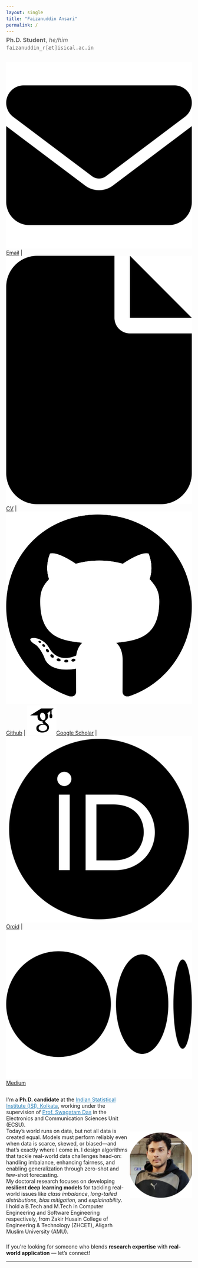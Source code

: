 ```yaml
---
layout: single
title: "Faizanuddin Ansari"
permalink: /
---
```


<p style="font-size: 1rem; color: #666; margin-top: -0.5rem;">
  <strong>Ph.D. Student</strong>, <em>he/him</em><br>
  <code>faizanuddin_r[æt]isical.ac.in</code>
</p>

<div style="display:flex;align-items:center;justify-content:space-between;">
  <p>
  <a href="mailto:faizanansari541@gmail.com"><img src="assets/envelope-solid.svg" alt="Icon" class="icon">Email</a> |
  <a href="https://drive.google.com/file/d/17wYiveh-a3hAipuxYDci_8lSCnS9-BHY/view"><img src="assets/file-solid.svg" alt="Icon" class="icon">CV</a> |         <a href="https://github.com/ziaf/"><img src="assets/github.svg" alt="Icon" class="icon">Github</a> |
  <a href="https://scholar.google.com/"><img src="assets/google-scholar.svg" alt="Icon" class="icon">Google Scholar</a> |
  <a href="https://orcid.org/0009-0009-5517-8846"><img src="assets/orcid.svg" alt="Icon" class="icon">Orcid</a> |
  <a href="https://medium.com/@faizanansari541"><img src="assets/medium (1).svg" alt="Icon" class="icon">Medium</a> </p>
</div>

<div style="display:flex;align-items:center;justify-content:space-between;">
  <div style="flex:2;">
    <p>I'm a <strong>Ph.D. candidate</strong> at the <a href="https://www.isical.ac.in" target="_blank" style="color: #2980b9;">Indian Statistical Institute (ISI), Kolkata</a>, working under the supervision of <a href="https://www.isical.ac.in/~swagatam.das/" target="_blank" style="color: #2980b9;">Prof. Swagatam Das</a> in the Electronics and Communication Sciences Unit (ECSU).<br> Today’s world runs on data, but not all data is created equal. Models must perform reliably even when data is scarce, skewed, or biased—and that’s exactly where I come in. I design algorithms that tackle real-world data challenges head-on: handling imbalance, enhancing fairness, and enabling generalization through zero-shot and few-shot forecasting. <br> My doctoral research focuses on developing <strong>resilient deep learning models</strong> for tackling real-world issues like <em>class imbalance</em>, <em>long-tailed distributions</em>, <em>bias mitigation</em>, and <em>explainability</em>. <br>I hold a B.Tech and M.Tech in Computer Engineering and Software Engineering respectively, from Zakir Husain College of Engineering & Technology (ZHCET), Aligarh Muslim University (AMU).</p>
  </div>
<div style="flex:1;text-align:right;">
  <img src="assets/images/avtar.png" alt="faizan" style="border-radius:0px;width:180px;height:180px;object-fit:cover;">
<!--   <h3 style="color: #2c3e50; margin-top: 10px; text-align:left;">🔬 Areas of Interest</h3>
  <ul style="list-style: none; padding-left:0;text-align:left;">
    <li>📊 Long-Tailed and Imbalanced Learning</li>
    <li>🧠 Explainable & Fair AI</li>
    <li>🔍 Zero-/Few-Shot Forecasting</li>
    <li>🧲 Contrastive Learning & Representation Learning</li>
  </ul> -->
</div>
</div>
 <p style="margin-top: 10px;">
    If you're looking for someone who blends <strong>research expertise</strong> with <strong>real-world application</strong> — let’s connect!
  </p>

---
<!--
<div style="display:flex; gap: 2rem;">

<div style="flex:1;">
  <h3>Recent Positions</h3>
  <ul>
    <li><strong>Assistant in Research</strong>, Yale University<br>
    Autumn 2024<br>
    Advisors: <a href="https://ling.yale.edu/people/robert-frank">Bob Frank</a>, <a href="https://cpsc.yale.edu/people/dana-angluin">Dana Angluin</a></li>

    <li><strong>Assistant in Research</strong>, MIT<br>
    Spring 2024<br>
    Advisor: <a href="https://jrawski.info/">Jon Rawski</a></li>

    <li><strong>Research Intern</strong>, Aristo Team at <a href="https://allenai.org/">AI2</a><br>
    August-December 2023<br>
    Advisor: <a href="https://allenai.org/team/ashishs">Ashish Sabharwal</a></li>
  </ul>
</div>

<div style="flex:1;">
  <h3>Education</h3>
  <ul>
    <li><strong>Ph.D. in Computer Science</strong><br>
    2022–Present<br>
    Umeå University</li>

    <li><strong>M.Sc. in Computer Science with Speech and Language Processing</strong><br>
    2021<br>
    University of Sheffield</li>

    <li><strong>B.Sc. in Computer Science</strong><br>
    2019<br>
    Freie Universität Berlin</li>
  </ul>
</div>

</div>


<h3>Research Interests</h3>
<ul>
  <li>Formal Language Theory</li>
  <li>Neural Networks</li>
  <li>Computational Linguistics</li>
</ul>
-->
